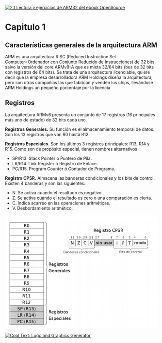<a href="https://cooltext.com"><img src="https://images.cooltext.com/5474786.png" width="1207" height="174" alt="2.1 Lectura y ejercicios de ARM32 
del ebook OpenSource" /></a>
# Capitulo 1
## Características generales de la arquitectura ARM
ARM es una arquitectura RISC (Reduced Instruction Set Computer=Ordenador con Conjunto Reducido de Instrucciones) de 32 bits, salvo la versión del core ARMv8-A que es mixta 32/64 bits (bus de 32 bits con registros de 64 bits). Se trata de una arquitectura licenciable, quiere decir que la empresa desarrolladora ARM Holdings diseña la arquitectura, pero son otras compañías las que fabrican y venden los chips, llevándose ARM Holdings un pequeño porcentaje por la licencia.

## Registros
La arquitectura ARMv6 presenta un conjunto de 17 registros (16 principales más uno de estado) de 32 bits cada uno.

**Registros Generales.** Su función es el almacenamiento temporal de datos. Son los
13 registros que van R0 hasta R12.

**Registros Especiales.** Son los últimos 3 registros principales: R13, R14 y R15.
Como son de propósito especial, tienen nombres alternativos

- SP/R13. Stack Pointer ó Puntero de Pila.
- LR/R14. Link Register ó Registro de Enlace.
- PC/R15. Program Counter ó Contador de Programa.

**Registro CPSR.** Almacena las banderas condicionales y los bits de control. Existen 4 banderas y son las siguientes:
- N. Se activa cuando el resultado es negativo.
- Z. Se activa cuando el resultado es cero o una comparación es cierta.
- C. Indica acarreo en las operaciones aritméticas.
- V. Desbordamiento aritmético.

![](/imagenes/c1.PNG)

<a href="http://cooltext.com" target="_top"><img src="https://cooltext.com/images/ct_pixel.gif" width="80" height="15" alt="Cool Text: Logo and Graphics Generator" border="0" /></a>
